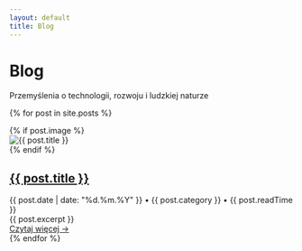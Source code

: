 ```yaml
---
layout: default
title: Blog
---
```


# Blog
Przemyślenia o technologii, rozwoju i ludzkiej naturze

{% for post in site.posts %}
<article class="post">
  {% if post.image %}
    <div class="post-thumbnail">
      <img src="{{ post.image }}" alt="{{ post.title }}">
    </div>
  {% endif %}
  
  <div class="post-content">
    <h2><a href="{{ post.url }}">{{ post.title }}</a></h2>
    <div class="post-meta">
      {{ post.date | date: "%d.%m.%Y" }} • {{ post.category }} • {{ post.readTime }}
    </div>
    <div class="post-excerpt">
      {{ post.excerpt }}
    </div>
    <a href="{{ post.url }}" class="read-more">Czytaj więcej →</a>
  </div>
</article>
{% endfor %}
